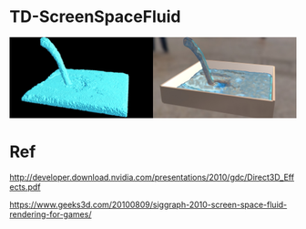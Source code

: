 # TD-ScreenSpaceFluid
![](img/layout1.jpg)
# Ref
http://developer.download.nvidia.com/presentations/2010/gdc/Direct3D_Effects.pdf

https://www.geeks3d.com/20100809/siggraph-2010-screen-space-fluid-rendering-for-games/
